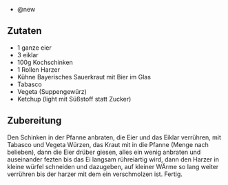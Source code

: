 - @new

## Zutaten
- 1 ganze eier
- 3 eiklar
- 100g Kochschinken
- 1 Rollen Harzer
- Kühne Bayerisches Sauerkraut mit Bier im Glas
- Tabasco
- Vegeta (Suppengewürz)
- Ketchup (light mit Süßstoff statt Zucker)

## Zubereitung
Den Schinken in der Pfanne anbraten, die Eier und das Eiklar verrühren, mit Tabasco und Vegeta Würzen, das Kraut mit in die Pfanne (Menge nach belieben), dann die Eier drüber giesen, alles ein wenig anbraten und auseinander fezten bis das Ei langsam rühreiartig wird, dann den Harzer in kleine würfel schneiden und dazugeben, auf kleiner WÄrme so lang weiter verrühren bis der harzer mit dem ein verschmolzen ist. Fertig.
